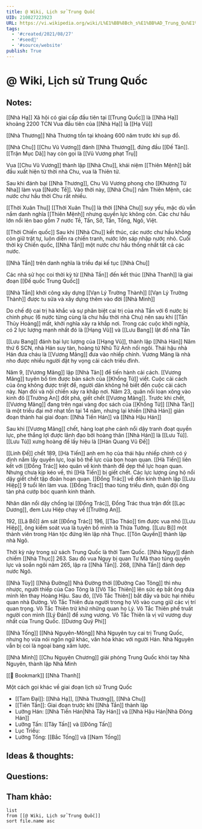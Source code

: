 ```yaml
---
title: @ Wiki, Lịch sử Trung Quốc
UID: 210827223923
URL: https://vi.wikipedia.org/wiki/L%E1%BB%8Bch_s%E1%BB%AD_Trung_Qu%E1%BB%91c
tags:
  - '#created/2021/08/27'
  - '#seed🥜'
  - '#source/website'
publish: True
---
```

# @ Wiki, Lịch sử Trung Quốc

## Notes:

[[Nhà Hạ]]
Xã hội có giai cấp đầu tiên tại [[Trung Quốc]] là [[Nhà Hạ]] khoảng 2200 TCN
Vua đầu tiên của [[Nhà Hạ]] là [[Hạ Vũ]]

[[Nhà Thương]]
Nhà Thương tồn tại khoảng 600 năm trước khi sụp đổ.

[[Nhà Chu]]
[[Chu Vũ Vương]] đánh [[Nhà Thương]], đứng đầu [[Đế Tân]]. [[Trận Mục Dã]] hay còn gọi là [[Vũ Vương phạt Trụ]]

Vua [[Chu Vũ Vương]] thành lập [[Nhà Chu]], khái niệm [[Thiên Mệnh]] bắt đầu xuất hiện từ thời nhà Chu, vua là Thiên tử. 

Sau khi đánh bại [[Nhà Thương]], Chu Vũ Vương phong cho [[Khương Tử Nha]] làm vua [[Nước Tề]].
Vào thời này, [[Nhà Chu]] nắm Thiên Mệnh, các nước chư hầu thời Chu rất nhiều.

[[Thời Xuân Thu]]
[[Thời Xuân Thu]] là thời [[Nhà Chu]] suy yếu, mặc dù vẫn nắm danh nghĩa [[Thiên Mệnh]] nhưng quyền lực không còn. Các chư hầu lớn nổi lên bao gồm 7 nước Tề, Tấn, Sở, Tần, Tống, Ngô, Việt.

 [[Thời Chiến quốc]]
 Sau khi [[Nhà Chu]] kết thúc, các nước chư hầu không còn giữ trật tự, luôn diễn ra chiến tranh, nước lớn sáp nhập nước nhỏ.
 Cuối thời kỳ Chiến quốc, [[Nhà Tần]] một nước chư hầu thống nhất tất cả các nước.
 
 [[Nhà Tần]] trên danh nghĩa là triều đại kế tục [[Nhà Chu]]
 
 Các nhà sử học coi thời kỳ từ [[Nhà Tần]] đến kết thúc [[Nhà Thanh]] là giai đoạn [[Đế quốc Trung Quốc]]
 
 [[Nhà Tần]] khởi công xây dựng [[Vạn Lý Trường Thành]]
 [[Vạn Lý Trường Thành]] được tu sửa và xây dựng thêm vào đời [[Nhà Minh]]
 
Do chế độ cai trị hà khắc và sự phân biệt cai trị của nhà Tần với 6 nước bị chinh phục (6 nước từng cùng là chư hầu thời nhà Chu) nên sau khi [[Tần Thủy Hoàng]] mất, khởi nghĩa xảy ra khắp nơi. Trong các cuộc khởi nghĩa, có 2 lực lượng mạnh nhất đó là [[Hạng Vũ]] và [[Lưu Bang]] lật đổ nhà Tần

[[Lưu Bang]] đánh bại lực lượng của [[Hạng Vũ]], thành lập [[Nhà Hán]]
Năm thứ 6 SCN, nhà Hán suy tàn, hoàng tử Nhũ Tử Anh nối ngôi. Thái hậu nhà Hán đưa cháu là [[Vương Mãng]] đưa vào nhiếp chính. Vương Mãng là nhà nho được nhiều người đặt hy vọng cải cách triều đình.

Năm 9, [[Vương Mãng]] lập [[Nhà Tân]] để tiến hành cải cách.
[[Vương Mãng]] tuyên bố tìm được bản sách của [[Khổng Tử]] viết. Cuộc cải cách của ông không được triệt để, người dân không hề biết đến cuộc cải cách này. Nạn đói và nội chiến xảy ra khắp nơi. 
Năm 23, quân nổi loạn xông vào kinh đô [[Trường An]] đốt phá, giết chết [[Vương Mãng]]. Trước khi chết, [[Vương Mãng]] đang trên ngai vàng đọc sách của [[Khổng Tử]]
[[Nhà Tân]] là một triều đại mờ nhạt tồn tại 14 năm, nhưng lại khiến [[Nhà Hán]] gián đoạn thành hai giai đoạn: [[Nhà Tiền Hán]] và [[Nhà Hậu Hán]]

Sau khi [[Vương Mãng]] chết, hàng loạt phe cánh nổi dậy tranh đoạt quyền lực, phe thắng lợi được lãnh đạo bởi hoàng thân [[Nhà Hán]] là [[Lưu Tú]]. [[Lưu Tú]] xưng hoàng đế lấy hiệu là [[Hán Quang Vũ Đế]]

[[Linh Đế]] chết 189, [[Hà Tiến]] anh em họ của thái hậu nhiếp chính có ý định nắm lấy quyền lực, loại bỏ thế lực của bọn hoạn quan.
[[Hà Tiến]] liên kết với [[Đổng Trác]] kéo quân về kinh thành để dẹp thế lực hoạn quan. Nhưng chưa kịp kéo về, thì [[Hà Tiến]] bị giết chết. Các lực lượng ủng hộ nổi dậy giết chết tập đoàn hoạn quạn.
[[Đổng Trác]] về đến kinh thành lập [[Lưu Hiệp]] 9 tuổi lên làm vua. [[Đổng Trác]] thao túng triều đình, quân đội ông tàn phá cướp bóc quanh kinh thành.

Nhân dân nổi dậy chống lại [[Đổng Trác]], Đổng Trác thua trận đốt [[Lạc Dương]], đem Lưu Hiệp chạy về [[Trường An]].

192, [[Lã Bố]] ám sát [[Đổng Trác]]
196, [[Tào Tháo]] tìm được vua nhỏ [[Lưu Hiệp]], ông kiểm soát vua là tuyên bố mình là Thừa Tướng.
[[Lưu Bị]] một thành viên trong Hán tộc đứng lên lập nhà Thục. [[Tôn Quyền]] thành lập nhà Ngô. 

Thời kỳ này trong sử sách Trung Quốc là thời Tam Quốc.
[[Nhà Ngụy]] đánh chiếm [[Nhà Thục]] 263. Sau đó vua Ngụy bị quan Tư Mã thao túng quyền lực và soắn ngôi năm 265, lập ra [[Nhà Tấn]].
268, [[Nhà Tấn]] đánh dẹp nước Ngô.


[[Nhà Tùy]]
[[Nhà Đường]]
Nhà Đường thời [[Đường Cao Tông]] thì nhu nhược, người thiếp của Cao Tông là [[Võ Tắc Thiên]] lên sức ép bắt ông đưa mình lên thay Hoàng Hậu. Sau đó, [[Võ Tắc Thiên]] bắt đầy và bức hại nhiều quan nhà Đường. Võ Tắc Thiên đưa người trong họ Võ vào cung giữ các vị trí quan trọng. Võ Tắc Thiên trừ khử những quan họ Lý. Võ Tắc Thiên phế truất người con mình [[Lý Đán]] để xưng vương.
Võ Tắc Thiên là vị vữ vương duy nhất của Trung Quốc.
[[Dương Quý Phi]]

[[Nhà Tống]]
[[Nhà Nguyên-Mông]]
Nhà Nguyên tuy cai trị Trung Quốc, nhưng họ vừa nói ngôn ngữ khác, văn hóa khác với người Hán. Nhà Nguyên vẫn bị coi là ngoại bang xâm lược.

[[Nhà Minh]]
[[Chu Nguyên Chương]] giải phóng Trung Quốc khỏi tay Nhà Nguyên, thành lập Nhà Minh

[[📑 Bookmark]]
[[Nhà Thanh]]

Một cách gọi khác về giai đoạn lịch sử Trung Quốc
- [[Tam Đại]]: [[Nhà Hạ]], [[Nhà Thương]], [[Nhà Chu]]
- [[Tiên Tần]]: Giai đoạn trước khi [[Nhà Tần]] thành lập
- Lưỡng Hán: [[Nhà Tiền Hán|Nhà Tây Hán]] và [[Nhà Hậu Hán|Nhà Đông Hán]]
- Lưỡng Tấn: [[Tây Tấn]] và [[Đông Tấn]]
- Lục Triều:
- Lưỡng Tống: [[Bắc Tống]] và [[Nam Tống]]

## Ideas & thoughts:

## Questions:


## Tham khảo:
```dataview
list
from [[@ Wiki, Lịch sử Trung Quốc]]
sort file.name asc
```